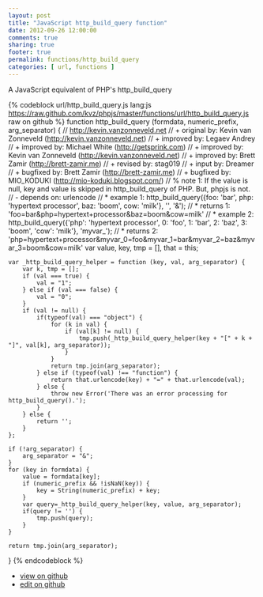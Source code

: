 ```yaml
---
layout: post
title: "JavaScript http_build_query function"
date: 2012-09-26 12:00:00
comments: true
sharing: true
footer: true
permalink: functions/http_build_query
categories: [ url, functions ]
---
```

A JavaScript equivalent of PHP's http_build_query
<!-- more -->
{% codeblock url/http_build_query.js lang:js https://raw.github.com/kvz/phpjs/master/functions/url/http_build_query.js raw on github %}
function http_build_query (formdata, numeric_prefix, arg_separator) {
    // http://kevin.vanzonneveld.net
    // +   original by: Kevin van Zonneveld (http://kevin.vanzonneveld.net)
    // +   improved by: Legaev Andrey
    // +   improved by: Michael White (http://getsprink.com)
    // +   improved by: Kevin van Zonneveld (http://kevin.vanzonneveld.net)
    // +   improved by: Brett Zamir (http://brett-zamir.me)
    // +    revised by: stag019
    // +   input by: Dreamer
    // +   bugfixed by: Brett Zamir (http://brett-zamir.me)
    // +   bugfixed by: MIO_KODUKI (http://mio-koduki.blogspot.com/)
    // %        note 1: If the value is null, key and value is skipped in http_build_query of PHP. But, phpjs is not.
    // -    depends on: urlencode
    // *     example 1: http_build_query({foo: 'bar', php: 'hypertext processor', baz: 'boom', cow: 'milk'}, '', '&amp;');
    // *     returns 1: 'foo=bar&amp;php=hypertext+processor&amp;baz=boom&amp;cow=milk'
    // *     example 2: http_build_query({'php': 'hypertext processor', 0: 'foo', 1: 'bar', 2: 'baz', 3: 'boom', 'cow': 'milk'}, 'myvar_');
    // *     returns 2: 'php=hypertext+processor&myvar_0=foo&myvar_1=bar&myvar_2=baz&myvar_3=boom&cow=milk'
    var value, key, tmp = [],
        that = this;

    var _http_build_query_helper = function (key, val, arg_separator) {
        var k, tmp = [];
        if (val === true) {
            val = "1";
        } else if (val === false) {
            val = "0";
        }
        if (val != null) {
            if(typeof(val) === "object") {
                for (k in val) {
                    if (val[k] != null) {
                        tmp.push(_http_build_query_helper(key + "[" + k + "]", val[k], arg_separator));
                    }
                }
                return tmp.join(arg_separator);
            } else if (typeof(val) !== "function") {
                return that.urlencode(key) + "=" + that.urlencode(val);
            } else {
                throw new Error('There was an error processing for http_build_query().');
            }
        } else {
            return '';
        }
    };

    if (!arg_separator) {
        arg_separator = "&";
    }
    for (key in formdata) {
        value = formdata[key];
        if (numeric_prefix && !isNaN(key)) {
            key = String(numeric_prefix) + key;
        }
        var query=_http_build_query_helper(key, value, arg_separator);
        if(query != '') {
            tmp.push(query);
        }
    }

    return tmp.join(arg_separator);
}
{% endcodeblock %}
<ul>
 <li><a href="https://github.com/kvz/phpjs/blob/master/functions/url/http_build_query.js">view on github</a></li>
 <li><a href="https://github.com/kvz/phpjs/edit/master/functions/url/http_build_query.js">edit on github</a></li>
</ul>
